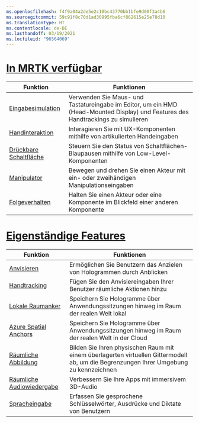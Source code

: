```yaml
---
ms.openlocfilehash: f4f9a04a2de5e2c10bc43770bb1bfe9d00f3a4b6
ms.sourcegitcommit: 59c91f8c70d1ad30995fba6cf862615e25e78d10
ms.translationtype: HT
ms.contentlocale: de-DE
ms.lasthandoff: 03/19/2021
ms.locfileid: "96564069"
---
```

# <a name="available-in-mrtk"></a>[In MRTK verfügbar](#tab/mrtk)

|  Funktion  |  Funktionen  |
| --- | --- |
| [Eingabesimulation](https://microsoft.github.io/MixedReality-UXTools-Unreal/Docs/InputSimulation.html) | Verwenden Sie Maus- und Tastatureingabe im Editor, um ein HMD (Head-Mounted Display) und Features des Handtrackings zu simulieren |
| [Handinteraktion](https://microsoft.github.io/MixedReality-UXTools-Unreal/Docs/HandInteraction.html) | Interagieren Sie mit UX-Komponenten mithilfe von artikulierten Handeingaben |
| [Drückbare Schaltfläche](https://microsoft.github.io/MixedReality-UXTools-Unreal/Docs/PressableButton.html) | Steuern Sie den Status von Schaltflächen-Blaupausen mithilfe von Low-Level-Komponenten |
| [Manipulator](https://microsoft.github.io/MixedReality-UXTools-Unreal/Docs/Manipulator.html) | Bewegen und drehen Sie einen Akteur mit ein- oder zweihändigen Manipulationseingaben |
| [Folgeverhalten](https://microsoft.github.io/MixedReality-UXTools-Unreal/Docs/FollowComponent.html) | Halten Sie einen Akteur oder eine Komponente im Blickfeld einer anderen Komponente |

# <a name="standalone-features"></a>[Eigenständige Features](#tab/standalone)

|  Funktion  |  Funktionen  |
| --- | --- |
| [Anvisieren](../unreal/unreal-gaze-input.md) | Ermöglichen Sie Benutzern das Anzielen von Hologrammen durch Anblicken |
| [Handtracking](../unreal/unreal-hand-tracking.md) | Fügen Sie den Anvisiereingaben Ihrer Benutzer räumliche Aktionen hinzu |
| [Lokale Raumanker](../unreal/unreal-spatial-anchors.md) | Speichern Sie Hologramme über Anwendungssitzungen hinweg im Raum der realen Welt lokal |
| [Azure Spatial Anchors](../unreal/unreal-azure-spatial-anchors.md) | Speichern Sie Hologramme über Anwendungssitzungen hinweg im Raum der realen Welt in der Cloud |
| [Räumliche Abbildung](../unreal/unreal-spatial-mapping.md) | Bilden Sie Ihren physischen Raum mit einem überlagerten virtuellen Gittermodell ab, um die Begrenzungen Ihrer Umgebung zu kennzeichnen |
| [Räumliche Audiowiedergabe](../unreal/unreal-spatial-audio.md) | Verbessern Sie Ihre Apps mit immersivem 3D-Audio |
| [Spracheingabe](../unreal/unreal-voice-input.md) | Erfassen Sie gesprochene Schlüsselwörter, Ausdrücke und Diktate von Benutzern|


